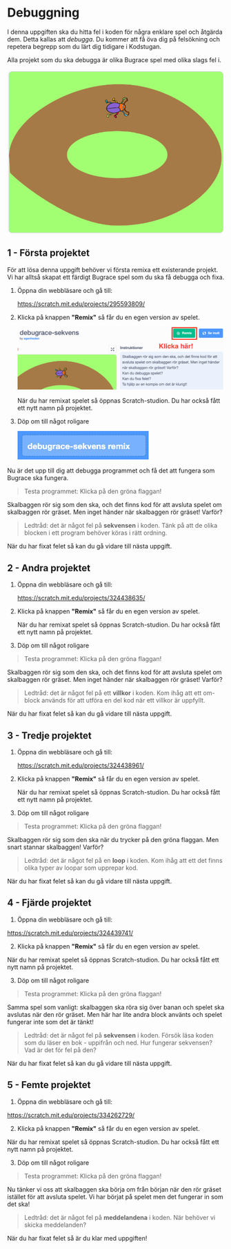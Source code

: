 # Debuggning

I denna uppgiften ska du hitta fel i koden för några enklare spel och åtgärda dem. Detta kallas att *debugga*. Du kommer att få öva dig på felsökning och repetera begrepp som du lärt dig tidigare i Kodstugan.

Alla projekt som du ska debugga är olika Bugrace spel med olika slags fel i.

![image alt text](image0.png)

## 1 - Första projektet

För att lösa denna uppgift behöver vi första remixa ett existerande projekt. Vi har alltså skapat ett färdigt Bugrace spel som du ska få debugga och fixa.

1. Öppna din webbläsare och gå till:

	<a href="https://scratch.mit.edu/projects/295593809/" target="_blank">https://scratch.mit.edu/projects/295593809/</a>

2. Klicka på knappen **"Remix"** så får du en egen version av spelet.

	![image alt text](image1.png)

	När du har remixat spelet så öppnas Scratch-studion. Du har också fått ett nytt namn på projektet.

3. Döp om till något roligare

	![image alt text](image2.png)


Nu är det upp till dig att debugga programmet och få det att fungera som Bugrace ska fungera.

> Testa programmet: Klicka på den gröna flaggan!

Skalbaggen rör sig som den ska, och det finns kod för att avsluta spelet om skalbaggen rör gräset. Men inget händer när skalbaggen rör gräset! Varför?

> Ledtråd: det är något fel på **sekvensen** i koden. Tänk på att de olika blocken i ett program behöver köras i rätt ordning.

När du har fixat felet så kan du gå vidare till nästa uppgift.


## 2 - Andra projektet  

1. Öppna din webbläsare och gå till:

	<a href="https://scratch.mit.edu/projects/324438635/" target="_blank">https://scratch.mit.edu/projects/324438635/</a>

2. Klicka på knappen **"Remix"** så får du en egen version av spelet.

	När du har remixat spelet så öppnas Scratch-studion. Du har också fått ett nytt namn på projektet.

3. Döp om till något roligare

> Testa programmet: Klicka på den gröna flaggan!

Skalbaggen rör sig som den ska, och det finns kod för att avsluta spelet om skalbaggen rör gräset. Men inget händer när skalbaggen rör gräset! Varför?

> Ledtråd: det är något fel på ett **villkor** i koden. Kom ihåg att ett om-block används för att utföra en del kod när ett villkor är uppfyllt.

När du har fixat felet så kan du gå vidare till nästa uppgift.


## 3 - Tredje projektet

1. Öppna din webbläsare och gå till:

	<a href="https://scratch.mit.edu/projects/324438961/" target="_blank">https://scratch.mit.edu/projects/324438961/</a>

2. Klicka på knappen **"Remix"** så får du en egen version av spelet.

	När du har remixat spelet så öppnas Scratch-studion. Du har också fått ett nytt namn på projektet.

3. Döp om till något roligare

> Testa programmet: Klicka på den gröna flaggan!

Skalbaggen rör sig som den ska när du trycker på den gröna flaggan. Men snart stannar skalbaggen! Varför?

> Ledtråd: det är något fel på en **loop** i koden. Kom ihåg att ett det finns olika typer av loopar som upprepar kod.

När du har fixat felet så kan du gå vidare till nästa uppgift.

## 4 - Fjärde projektet  

1. Öppna din webbläsare och gå till:

 <a href="https://scratch.mit.edu/projects/324439741/" target="_blank">https://scratch.mit.edu/projects/324439741/</a>

2. Klicka på knappen **"Remix"** så får du en egen version av spelet.

 När du har remixat spelet så öppnas Scratch-studion. Du har också fått ett nytt namn på projektet.

3. Döp om till något roligare

> Testa programmet: Klicka på den gröna flaggan!

Samma spel som vanligt: skalbaggen ska röra sig över banan och spelet ska avslutas när den rör gräset. Men här har lite andra block använts och spelet fungerar inte som det är tänkt!

> Ledtråd: det är något fel på **sekvensen** i koden. Försök läsa koden som du läser en bok - uppifrån och ned. Hur fungerar sekvensen? Vad är det för fel på den?


När du har fixat felet så kan du gå vidare till nästa uppgift.

## 5 - Femte projektet

1. Öppna din webbläsare och gå till:

 <a href="https://scratch.mit.edu/projects/334262729/" target="_blank">https://scratch.mit.edu/projects/334262729/</a>

2. Klicka på knappen **"Remix"** så får du en egen version av spelet.

 När du har remixat spelet så öppnas Scratch-studion. Du har också fått ett nytt namn på projektet.

3. Döp om till något roligare

> Testa programmet: Klicka på den gröna flaggan!

Nu tänker vi oss att skalbaggen ska börja om från början när den rör gräset istället för att avsluta spelet.
Vi har börjat på spelet men det fungerar in som det ska!

> Ledtråd: det är något fel på **meddelandena** i koden. När behöver vi skicka meddelanden?

När du har fixat felet så är du klar med uppgiften!
